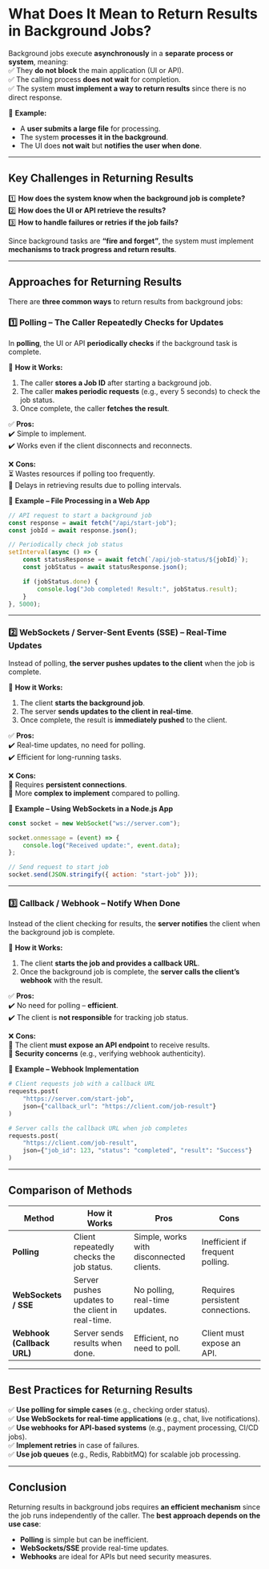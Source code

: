 # **What Does It Mean to Return Results in Background Jobs?**

Background jobs execute **asynchronously** in a **separate process or system**, meaning:  
✅ They **do not block** the main application (UI or API).  
✅ The calling process **does not wait** for completion.  
✅ The system **must implement a way to return results** since there is no direct response.

📌 **Example:**

-   A **user submits a large file** for processing.
-   The system **processes it in the background**.
-   The UI does **not wait** but **notifies the user when done**.

---

## **Key Challenges in Returning Results**

1️⃣ **How does the system know when the background job is complete?**  
2️⃣ **How does the UI or API retrieve the results?**  
3️⃣ **How to handle failures or retries if the job fails?**

Since background tasks are **“fire and forget”**, the system must implement **mechanisms to track progress and return results**.

---

## **Approaches for Returning Results**

There are **three common ways** to return results from background jobs:

### **1️⃣ Polling – The Caller Repeatedly Checks for Updates**

In **polling**, the UI or API **periodically checks** if the background task is complete.

📌 **How it Works:**

1. The caller **stores a Job ID** after starting a background job.
2. The caller **makes periodic requests** (e.g., every 5 seconds) to check the job status.
3. Once complete, the caller **fetches the result**.

✅ **Pros:**  
✔️ Simple to implement.  
✔️ Works even if the client disconnects and reconnects.

❌ **Cons:**  
⏳ Wastes resources if polling too frequently.  
🚀 Delays in retrieving results due to polling intervals.

📌 **Example – File Processing in a Web App**

```javascript
// API request to start a background job
const response = await fetch("/api/start-job");
const jobId = await response.json();

// Periodically check job status
setInterval(async () => {
    const statusResponse = await fetch(`/api/job-status/${jobId}`);
    const jobStatus = await statusResponse.json();

    if (jobStatus.done) {
        console.log("Job completed! Result:", jobStatus.result);
    }
}, 5000);
```

---

### **2️⃣ WebSockets / Server-Sent Events (SSE) – Real-Time Updates**

Instead of polling, **the server pushes updates to the client** when the job is complete.

📌 **How it Works:**

1. The client **starts the background job**.
2. The server **sends updates to the client in real-time**.
3. Once complete, the result is **immediately pushed** to the client.

✅ **Pros:**  
✔️ Real-time updates, no need for polling.  
✔️ Efficient for long-running tasks.

❌ **Cons:**  
🔌 Requires **persistent connections**.  
📡 More **complex to implement** compared to polling.

📌 **Example – Using WebSockets in a Node.js App**

```javascript
const socket = new WebSocket("ws://server.com");

socket.onmessage = (event) => {
    console.log("Received update:", event.data);
};

// Send request to start job
socket.send(JSON.stringify({ action: "start-job" }));
```

---

### **3️⃣ Callback / Webhook – Notify When Done**

Instead of the client checking for results, the **server notifies** the client when the background job is complete.

📌 **How it Works:**

1. The client **starts the job and provides a callback URL**.
2. Once the background job is complete, the **server calls the client’s webhook** with the result.

✅ **Pros:**  
✔️ No need for polling – **efficient**.  
✔️ The client is **not responsible** for tracking job status.

❌ **Cons:**  
🔧 The client **must expose an API endpoint** to receive results.  
🔑 **Security concerns** (e.g., verifying webhook authenticity).

📌 **Example – Webhook Implementation**

```python
# Client requests job with a callback URL
requests.post(
    "https://server.com/start-job",
    json={"callback_url": "https://client.com/job-result"}
)

# Server calls the callback URL when job completes
requests.post(
    "https://client.com/job-result",
    json={"job_id": 123, "status": "completed", "result": "Success"}
)
```

---

## **Comparison of Methods**

| **Method**                 | **How it Works**                                  | **Pros**                                 | **Cons**                         |
| -------------------------- | ------------------------------------------------- | ---------------------------------------- | -------------------------------- |
| **Polling**                | Client repeatedly checks the job status.          | Simple, works with disconnected clients. | Inefficient if frequent polling. |
| **WebSockets / SSE**       | Server pushes updates to the client in real-time. | No polling, real-time updates.           | Requires persistent connections. |
| **Webhook (Callback URL)** | Server sends results when done.                   | Efficient, no need to poll.              | Client must expose an API.       |

---

## **Best Practices for Returning Results**

✅ **Use polling for simple cases** (e.g., checking order status).  
✅ **Use WebSockets for real-time applications** (e.g., chat, live notifications).  
✅ **Use webhooks for API-based systems** (e.g., payment processing, CI/CD jobs).  
✅ **Implement retries** in case of failures.  
✅ **Use job queues** (e.g., Redis, RabbitMQ) for scalable job processing.

---

## **Conclusion**

Returning results in background jobs requires **an efficient mechanism** since the job runs independently of the caller. The **best approach depends on the use case**:

-   **Polling** is simple but can be inefficient.
-   **WebSockets/SSE** provide real-time updates.
-   **Webhooks** are ideal for APIs but need security measures.
